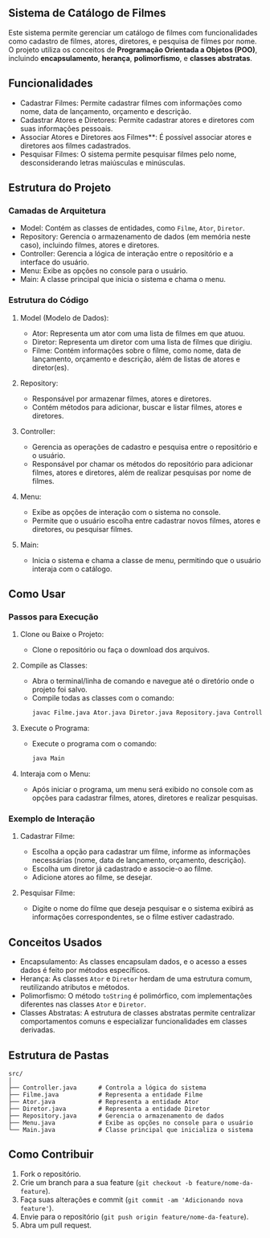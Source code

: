 ## Sistema de Catálogo de Filmes

Este sistema permite gerenciar um catálogo de filmes com funcionalidades como cadastro de filmes, atores, diretores, e pesquisa de filmes por nome. O projeto utiliza os conceitos de **Programação Orientada a Objetos (POO)**, incluindo **encapsulamento**, **herança**, **polimorfismo**, e **classes abstratas**.

## Funcionalidades

- Cadastrar Filmes: Permite cadastrar filmes com informações como nome, data de lançamento, orçamento e descrição.
- Cadastrar Atores e Diretores: Permite cadastrar atores e diretores com suas informações pessoais.
- Associar Atores e Diretores aos Filmes**: É possível associar atores e diretores aos filmes cadastrados.
- Pesquisar Filmes: O sistema permite pesquisar filmes pelo nome, desconsiderando letras maiúsculas e minúsculas.

## Estrutura do Projeto

### Camadas de Arquitetura

- Model: Contém as classes de entidades, como `Filme`, `Ator`, `Diretor`.
- Repository: Gerencia o armazenamento de dados (em memória neste caso), incluindo filmes, atores e diretores.
- Controller: Gerencia a lógica de interação entre o repositório e a interface do usuário. 
- Menu: Exibe as opções no console para o usuário.
- Main: A classe principal que inicia o sistema e chama o menu.

### Estrutura do Código

1. Model (Modelo de Dados):
   - Ator: Representa um ator com uma lista de filmes em que atuou.
   - Diretor: Representa um diretor com uma lista de filmes que dirigiu.
   - Filme: Contém informações sobre o filme, como nome, data de lançamento, orçamento e descrição, além de listas de atores e diretor(es).

2. Repository:
   - Responsável por armazenar filmes, atores e diretores.
   - Contém métodos para adicionar, buscar e listar filmes, atores e diretores.

3. Controller:
   - Gerencia as operações de cadastro e pesquisa entre o repositório e o usuário.
   - Responsável por chamar os métodos do repositório para adicionar filmes, atores e diretores, além de realizar pesquisas por nome de filmes.

4. Menu:
   - Exibe as opções de interação com o sistema no console.
   - Permite que o usuário escolha entre cadastrar novos filmes, atores e diretores, ou pesquisar filmes.

5. Main:
   - Inicia o sistema e chama a classe de menu, permitindo que o usuário interaja com o catálogo.

## Como Usar

### Passos para Execução

1. Clone ou Baixe o Projeto:
   - Clone o repositório ou faça o download dos arquivos.

2. Compile as Classes:
   - Abra o terminal/linha de comando e navegue até o diretório onde o projeto foi salvo.
   - Compile todas as classes com o comando:
     ```bash
     javac Filme.java Ator.java Diretor.java Repository.java Controller.java Menu.java Main.java
     ```

3. Execute o Programa:
   - Execute o programa com o comando:
     ```bash
     java Main
     ```

4. Interaja com o Menu:
   - Após iniciar o programa, um menu será exibido no console com as opções para cadastrar filmes, atores, diretores e realizar pesquisas.

### Exemplo de Interação

1. Cadastrar Filme:
   - Escolha a opção para cadastrar um filme, informe as informações necessárias (nome, data de lançamento, orçamento, descrição).
   - Escolha um diretor já cadastrado e associe-o ao filme.
   - Adicione atores ao filme, se desejar.

2. Pesquisar Filme:
   - Digite o nome do filme que deseja pesquisar e o sistema exibirá as informações correspondentes, se o filme estiver cadastrado.

## Conceitos Usados

- Encapsulamento: As classes encapsulam dados, e o acesso a esses dados é feito por métodos específicos.
- Herança: As classes `Ator` e `Diretor` herdam de uma estrutura comum, reutilizando atributos e métodos.
- Polimorfismo: O método `toString` é polimórfico, com implementações diferentes nas classes `Ator` e `Diretor`.
- Classes Abstratas: A estrutura de classes abstratas permite centralizar comportamentos comuns e especializar funcionalidades em classes derivadas.

## Estrutura de Pastas

```
src/
│
├── Controller.java      # Controla a lógica do sistema
├── Filme.java           # Representa a entidade Filme
├── Ator.java            # Representa a entidade Ator
├── Diretor.java         # Representa a entidade Diretor
├── Repository.java      # Gerencia o armazenamento de dados
├── Menu.java            # Exibe as opções no console para o usuário
└── Main.java            # Classe principal que inicializa o sistema
```

## Como Contribuir

1. Fork o repositório.
2. Crie um branch para a sua feature (`git checkout -b feature/nome-da-feature`).
3. Faça suas alterações e commit (`git commit -am 'Adicionando nova feature'`).
4. Envie para o repositório (`git push origin feature/nome-da-feature`).
5. Abra um pull request.
